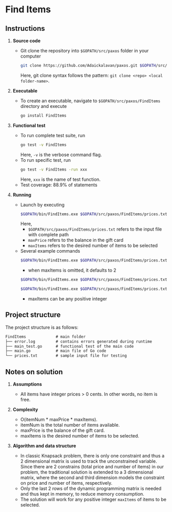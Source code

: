 # Find Items

## Instructions

1. **Source code**
    + Git clone the repository into `$GOPATH/src/paxos` folder in your computer
        ```bash
        git clone https://github.com/Adaickalavan/paxos.git $GOPATH/src/paxos
        ```
        Here, git clone syntax follows the pattern: `git clone <repo> <local folder-name>`.

2. **Executable**
    + To create an executable, navigate to `$GOPATH/src/paxos/FindItems` directory and execute
        ```bash
        go install FindItems
        ```

3. **Functional test**
    + To run complete test suite, run
        ```bash
        go test -v FindItems
        ```
        Here, `-v` is the verbose command flag.
    + To run specific test, run
        ```bash
        go test -v FindItems -run xxx
        ```
        Here, `xxx` is the name of test function.
    + Test coverage: 88.9% of statements

4. **Running**
    + Launch by executing
        ```bash
        $GOPATH/bin/FindItems.exe $GOPATH/src/paxos/FindItems/prices.txt maxPrice maxItems
        ```
        Here,
        + `$GOPATH/src/paxos/FindItems/prices.txt` refers to the input file with complete path
        + `maxPrice` refers to the balance in the gift card
        + `maxItems` refers to the desired number of items to be selected
    + Several example commands
        ```bash
        $GOPATH/bin/FindItems.exe $GOPATH/src/paxos/FindItems/prices.txt 2300
        ```
        + when maxItems is omitted, it defaults to 2
        ```bash
        $GOPATH/bin/FindItems.exe $GOPATH/src/paxos/FindItems/prices.txt 2100 2
        ```
        ```bash
        $GOPATH/bin/FindItems.exe $GOPATH/src/paxos/FindItems/prices.txt 2200 3 
        ```
        + maxItems can be any positive integer

## Project structure

The project structure is as follows:

```txt
FindItems             # main folder
├── error.log         # contains errors generated during runtime
├── main_test.go      # functional test of the main code
├── main.go           # main file of Go code
└── prices.txt        # sample input file for testing
```

## Notes on solution

1. **Assumptions**
   + All items have integer prices > 0 cents. In other words, no item is free.

2. **Complexity**
    + O(itemNum * maxPrice * maxItems).
    + itemNum is the total number of items available.
    + maxPrice is the balance of the gift card.
    + maxItems is the desired number of items to be selected.

3. **Algorithm and data structure**
    + In classic Knapsack problem, there is only one constraint and thus a 2 dimensional matrix is used to track the unconstrained variable. Since there are 2 constrains (total price and number of items) in our problem, the traditional solution is extended to a 3 dimensional matrix, where the second and third dimension models the constraint on price and number of items, respectively.
    + Only the last 2 rows of the dynamic programming matrix is needed and thus kept in memory, to reduce memory consumption.
    + The solution will work for any positive integer `maxItems` of items to be selected.